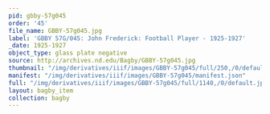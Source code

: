 ```yaml
---
pid: gbby-57g045
order: '45'
file_name: GBBY-57g045.jpg
label: 'GBBY 57G/045: John Frederick: Football Player - 1925-1927'
_date: 1925-1927
object_type: glass plate negative
source: http://archives.nd.edu/Bagby/GBBY-57g045.jpg
thumbnail: "/img/derivatives/iiif/images/GBBY-57g045/full/250,/0/default.jpg"
manifest: "/img/derivatives/iiif/images/GBBY-57g045/manifest.json"
full: "/img/derivatives/iiif/images/GBBY-57g045/full/1140,/0/default.jpg"
layout: bagby_item
collection: bagby
---
```

